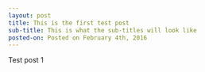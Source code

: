 ```yaml
---
layout: post
title: This is the first test post 
sub-title: This is what the sub-titles will look like
posted-on: Posted on February 4th, 2016
---
```

Test post 1
